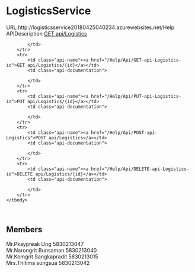 <h1>LogisticsService</h1>
URL:http://logisticsservice20180425040234.azurewebsites.net/Help<br/>
  <thead>
        <tr><th>API</th><th>Description</th></tr>
    </thead>
    <tbody>
        <tr>
            <td class="api-name"><a href="/Help/Api/GET-api-Logistics">GET api/Logistics</a></td>
            <td class="api-documentation">
              
            </td>
        </tr>
        <tr>
            <td class="api-name"><a href="/Help/Api/GET-api-Logistics-id">GET api/Logistics/{id}</a></td>
            <td class="api-documentation">
               
            </td>
        </tr>
        <tr>
            <td class="api-name"><a href="/Help/Api/PUT-api-Logistics-id">PUT api/Logistics/{id}</a></td>
            <td class="api-documentation">
           
            </td>
        </tr>
        <tr>
            <td class="api-name"><a href="/Help/Api/POST-api-Logistics">POST api/Logistics</a></td>
            <td class="api-documentation">
    
            </td>
        </tr>
        <tr>
            <td class="api-name"><a href="/Help/Api/DELETE-api-Logistics-id">DELETE api/Logistics/{id}</a></td>
            <td class="api-documentation">
        
            </td>
        </tr>
    </tbody>
</table>
<br/>
<h2>Members</h2>
Mr.Pkaypreak Ung 5830213047</br> 
Mr.Narongrit Bunsaman 5830213040<br>
Mr.Komgrit Sangkapradit 5830213015</br> 
Mrs.Thitima sungsua 5830213042
